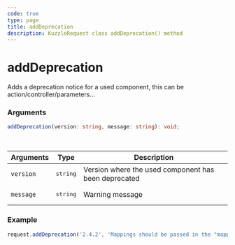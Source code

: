 ```yaml
---
code: true
type: page
title: addDeprecation
description: KuzzleRequest class addDeprecation() method
---
```


# addDeprecation

Adds a deprecation notice for a used component, this can be action/controller/parameters...

### Arguments

```ts
addDeprecation(version: string, message: string): void;
```

<br/>

| Arguments    | Type              | Description                                                                       |
| ------------ | ----------------- | --------------------------------------------------------------------------------- |
| `version` | <pre>string</pre> | Version where the used component has been deprecated     |
| `message` | <pre>string</pre> | Warning message     |

### Example

```js
request.addDeprecation('2.4.2', 'Mappings should be passed in the "mappings" property and not directly in the body.');
```
